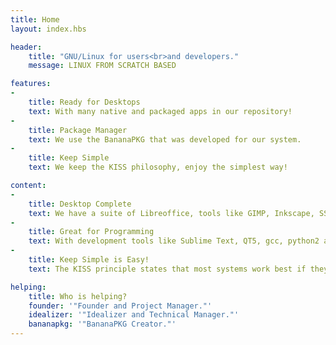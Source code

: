 ```yaml
---
title: Home
layout: index.hbs

header:
    title: "GNU/Linux for users<br>and developers."
    message: LINUX FROM SCRATCH BASED

features:
- 
    title: Ready for Desktops
    text: With many native and packaged apps in our repository!
- 
    title: Package Manager
    text: We use the BananaPKG that was developed for our system.
- 
    title: Keep Simple
    text: We keep the KISS philosophy, enjoy the simplest way!

content:
- 
    title: Desktop Complete
    text: We have a suite of Libreoffice, tools like GIMP, Inkscape, SSR, VLC and more!
- 
    title: Great for Programming
    text: With development tools like Sublime Text, QT5, gcc, python2 and 3, compilers, lua, etc!
- 
    title: Keep Simple is Easy!
    text: The KISS principle states that most systems work best if they are kept simple rather than made complicated!

helping:
    title: Who is helping?
    founder: '"Founder and Project Manager."'
    idealizer: '"Idealizer and Technical Manager."'
    bananapkg: '"BananaPKG Creator."'
---
```


